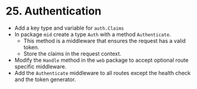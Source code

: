 # 25. Authentication

- Add a key type and variable for `auth.Claims`
- In package `mid` create a type `Auth` with a method `Authenticate`.
  - This method is a middleware that ensures the request has a valid token.
  - Store the claims in the request context.
- Modify the `Handle` method in the `web` package to accept optional route specific middleware.
- Add the `Authenticate` middleware to all routes except the health check and the token generator.
